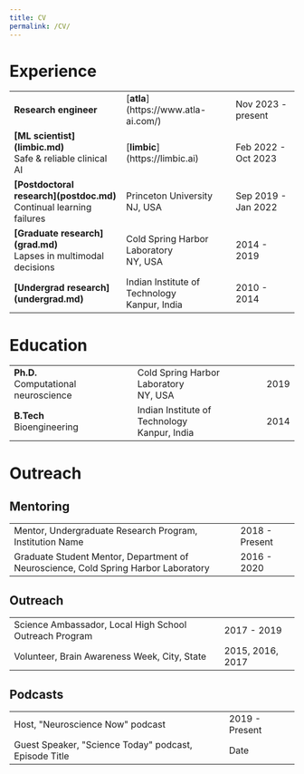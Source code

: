 ```yaml
---
title: CV
permalink: /CV/
---
```

# Experience

<table>
<tr><td><strong>Research engineer</strong></td><td>[<strong>atla</strong>](https://www.atla-ai.com/)</td><td>Nov 2023 - present </td></tr>
<!-- - Brief description of current research focus
- Key achievements or projects -->
<tr><td><strong>[ML scientist](limbic.md)</strong><br>Safe & reliable clinical AI</td><td>[<strong>limbic</strong>](https://limbic.ai)</td><td>Feb 2022 - Oct 2023</td></tr>
<!-- ... existing code ... -->
<tr><td><strong>[Postdoctoral research](postdoc.md)<br></strong>Continual learning failures</td><td>Princeton University<br> NJ, USA</td><td>Sep 2019 - Jan 2022</td></tr>
<!-- ... existing code ... -->
<tr><td><strong>[Graduate research](grad.md)</strong><br>Lapses in multimodal decisions</td><td>Cold Spring Harbor Laboratory<br> NY, USA</td><td>2014 - 2019</td></tr>
<!-- ... existing code ... -->
<tr><td><strong>[Undergrad research](undergrad.md)</strong><strong></strong></td><td>Indian Institute of Technology<br> Kanpur, India</td><td>2010 - 2014</td></tr>
<!-- ... existing code ... -->
</table>

# Education

<table>
<tr><td><strong>Ph.D.</strong> <br> Computational neuroscience</td><td>Cold Spring Harbor Laboratory<br> NY, USA</td><td>2019</td></tr>
<tr><td><strong>B.Tech</strong> <br> Bioengineering</td><td>Indian Institute of Technology <br>Kanpur, India</td><td>2014</td></tr>
</table>

# Outreach

## Mentoring
<table>
<tr><td>Mentor, Undergraduate Research Program, Institution Name</td><td>2018 - Present</td></tr>
<tr><td>Graduate Student Mentor, Department of Neuroscience, Cold Spring Harbor Laboratory</td><td>2016 - 2020</td></tr>
</table>

## Outreach
<table>
<tr><td>Science Ambassador, Local High School Outreach Program</td><td>2017 - 2019</td></tr>
<tr><td>Volunteer, Brain Awareness Week, City, State</td><td>2015, 2016, 2017</td></tr>
</table>

## Podcasts
<table>
<tr><td>Host, "Neuroscience Now" podcast</td><td>2019 - Present</td></tr>
<tr><td>Guest Speaker, "Science Today" podcast, Episode Title</td><td>Date</td></tr>
</table>
